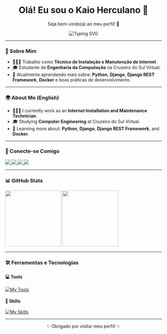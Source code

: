 <h1 align="center">Olá! Eu sou o Kaio Herculano 👋</h1>
<p align="center">Seja bem-vindo(a) ao meu perfil! 🫡</p>

<p align="center">
  <img src="https://readme-typing-svg.herokuapp.com?font=Fira+Code&size=20&duration=3000&pause=1000&center=true&vCenter=true&width=300&lines=Desenvolvedor+Python" alt="Typing SVG" />
</p>

---

### 🧠 Sobre Mim

- 🧑🏻‍💻 Trabalho como **Técnico de Instalação e Manutenção de Internet**.  
- 🎓 Estudante de **Engenharia da Computação** na Cruzeiro do Sul Virtual.  
- 🌱 Atualmente aprendendo mais sobre: **Python**, **Django**, **Django REST Framework**, **Docker** e boas práticas de desenvolvimento.

---

### 🌍 About Me (English)

- 🧑🏻‍💻 I currently work as an **Internet Installation and Maintenance Technician**.  
- 🎓 Studying **Computer Engineering** at Cruzeiro do Sul Virtual.  
- 🌱 Learning more about: **Python**, **Django**, **Django REST Framework**, and **Docker**.

---

### 🔗 Conecte-se Comigo

<p align="left">
  <a href="https://www.instagram.com/kaio_herculano12/" target="_blank">
    <img src="https://img.shields.io/badge/Instagram-E4405F?style=for-the-badge&logo=instagram&logoColor=white"/>
  </a>
  <a href="https://br.linkedin.com/in/kaio-herculano-0063932ba" target="_blank">
    <img src="https://img.shields.io/badge/LinkedIn-0077B5?style=for-the-badge&logo=linkedin&logoColor=white"/>
  </a>
  <a href="mailto:kaiohercuulano12@gmail.com" target="_blank">
    <img src="https://img.shields.io/badge/Gmail-D14836?style=for-the-badge&logo=gmail&logoColor=white"/>
  </a>
  <a href="https://t.me/kaio_herculano" target="_blank">
    <img src="https://img.shields.io/badge/Telegram-2CA5E0?style=for-the-badge&logo=telegram&logoColor=white"/>
  </a>
</p>

---

### 📊 GitHub Stats

<p align="left">
  <img height="180em" src="https://github-readme-stats.vercel.app/api?username=kaioherculano&show_icons=true&theme=transparent&count_private=true&hide_border=true"/>
  <img height="180em" src="https://github-readme-stats.vercel.app/api/top-langs/?username=kaioherculano&layout=donut&theme=transparent&hide_border=true"/>
</p>

---

### 🛠️ Ferramentas e Tecnologias

#### 💻 Tools
[![My Tools](https://skillicons.dev/icons?i=git,github,vscode,postman,windows)](https://skillicons.dev)

#### 🧰 Skills
[![My Skills](https://skillicons.dev/icons?i=python,django,aws,docker,bootstrap,html,css)](https://skillicons.dev)

---

<p align="center">✨ Obrigado por visitar meu perfil! ✨</p>
